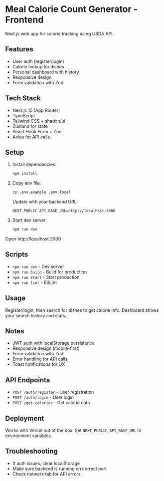 # Meal Calorie Count Generator - Frontend

Next.js web app for calorie tracking using USDA API.

## Features

- User auth (register/login)
- Calorie lookup for dishes
- Personal dashboard with history
- Responsive design
- Form validation with Zod

## Tech Stack

- Next.js 15 (App Router)
- TypeScript
- Tailwind CSS + shadcn/ui
- Zustand for state
- React Hook Form + Zod
- Axios for API calls

## Setup

1. Install dependencies:

   ```bash
   npm install
   ```

2. Copy env file:

   ```bash
   cp .env.example .env.local
   ```

   Update with your backend URL:

   ```env
   NEXT_PUBLIC_API_BASE_URL=http://localhost:3000
   ```

3. Start dev server:
   ```bash
   npm run dev
   ```

Open http://localhost:3000

## Scripts

- `npm run dev` - Dev server
- `npm run build` - Build for production
- `npm run start` - Start production
- `npm run lint` - ESLint

## Usage

Register/login, then search for dishes to get calorie info. Dashboard shows your search history and stats.

## Notes

- JWT auth with localStorage persistence
- Responsive design (mobile-first)
- Form validation with Zod
- Error handling for API calls
- Toast notifications for UX

## API Endpoints

- `POST /auth/register` - User registration
- `POST /auth/login` - User login
- `POST /get-calories` - Get calorie data

## Deployment

Works with Vercel out of the box. Set `NEXT_PUBLIC_API_BASE_URL` in environment variables.

## Troubleshooting

- If auth issues, clear localStorage
- Make sure backend is running on correct port
- Check network tab for API errors
